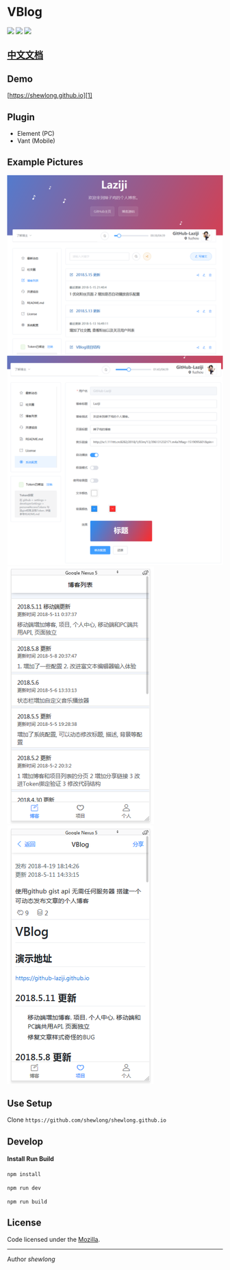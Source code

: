 # VBlog

![](https://img.shields.io/badge/vue-2.5.2-brightgreen.svg)
![](https://img.shields.io/badge/element--ui-2.3.5-brightgreen.svg)
![](https://img.shields.io/badge/vant-1.1.2-brightgreen.svg)

## [中文文档](README.md)

## Demo

[https://shewlong.github.io][1]


## Plugin

- Element (PC)
- Vant (Mobile)

## Example Pictures

![博客截图](screenshots/201805152146.png)
![博客截图](screenshots/201805152147.png)
![博客截图](screenshots/201805111431.png)
![博客截图](screenshots/201805111438.png)

## Use Setup

Clone ```https://github.com/shewlong/shewlong.github.io ```


## Develop

#### Install Run Build

    npm install

    npm run dev

    npm run build


## License

Code licensed under the [Mozilla](LICENSE).

------


Author *shewlong*



  [1]: https://shewlong.github.io
  [2]: https://github.com/shewlong/shewlong.github.io
